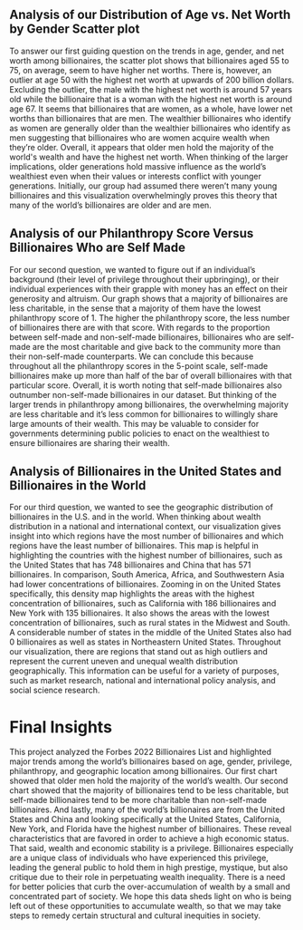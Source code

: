 
## Analysis of our Distribution of Age vs. Net Worth by Gender Scatter plot

To answer our first guiding question on the trends in age, gender, and net worth among billionaires, the scatter plot shows that billionaires aged 55 to 75, on average, seem to have higher net worths. There is, however, an outlier at age 50 with the highest net worth at upwards of 200 billion dollars. Excluding the outlier, the male with the highest net worth is around 57 years old while the billionaire that is a woman with the highest net worth is around age 67. It seems that billionaires that are women, as a whole, have lower net worths than billionaires that are men. The wealthier billionaires who identify as women are generally older than the wealthier billionaires who identify as men suggesting that billionaires who are women acquire wealth when they’re older. Overall, it appears that older men hold the majority of the world's wealth and have the highest net worth. When thinking of the larger implications, older generations hold massive influence as the world’s wealthiest even when their values or interests conflict with younger generations. Initially, our group had assumed there weren’t many young billionaires and this visualization overwhelmingly proves this theory that many of the world’s billionaires are older and are men.

## Analysis of our Philanthropy Score Versus Billionaires Who are Self Made

For our second question, we wanted to figure out if an individual’s background (their level of privilege throughout their upbringing), or their individual experiences with their grapple with money has an effect on their generosity and altruism. Our graph shows that a majority of billionaires are less charitable, in the sense that a majority of them have the lowest philanthropy score of 1. The higher the philanthropy score, the less number of billionaires there are with that score. With regards to the proportion between self-made and non-self-made billionaires,  billionaires who are self-made are the most charitable and give back to the community more than their non-self-made counterparts. We can conclude this because throughout all the philanthropy scores in the 5-point scale, self-made billionaires make up more than half of the bar of overall billionaires with that particular score. Overall, it is worth noting that self-made billionaires also outnumber non-self-made billionaires in our dataset. But thinking of the larger trends in philanthropy among billionaires, the overwhelming majority are less charitable and it’s less common for billionaires to willingly share large amounts of their wealth. This may be valuable to consider for governments determining public policies to enact on the wealthiest to ensure billionaires are sharing their wealth.

## Analysis of Billionaires in the United States and Billionaires in the World

For our third question, we wanted to see the geographic distribution of billionaires in the U.S. and in the world. When thinking about wealth distribution in a national and international context, our visualization gives insight into which regions have the most number of billionaires and which regions have the least number of billionaires. This map is helpful in highlighting the countries with the highest number of billionaires, such as the United States that has 748 billionaires and China that has 571 billionaires. In comparison, South America, Africa, and Southwestern Asia had lower concentrations of billionaires. Zooming in on the United States specifically, this density map highlights the areas with the highest concentration of billionaires, such as California with 186 billionaires and New York with 135 billionaires. It also shows the areas with the lowest concentration of billionaires, such as rural states in the Midwest and South. A considerable number of states in the middle of the United States also had 0 billionaires as well as states in Northeastern United States. Throughout our visualization, there are regions that stand out as high outliers and represent the current uneven and unequal wealth distribution geographically. This information can be useful for a variety of purposes, such as market research, national and international policy analysis, and social science research.

# Final Insights

This project analyzed the Forbes 2022 Billionaires List and highlighted major trends among the world’s billionaires based on age, gender, privilege, philanthropy, and geographic location among billionaires. Our first chart showed that older men hold the majority of the world’s wealth. Our second chart showed that the majority of billionaires tend to be less charitable, but self-made billionaires tend to be more charitable than non-self-made billionaires. And lastly, many of the world’s billionaires are from the United States and China and looking specifically at the United States, California, New York, and Florida have the highest number of billionaires. These reveal characteristics that are favored in order to achieve a high economic status. That said, wealth and economic stability is a privilege. Billionaires especially are a unique class of individuals who have experienced this privilege, leading the general public to hold them in high prestige, mystique, but also critique due to their role in perpetuating wealth inequality. There is a need for better policies that curb the over-accumulation of wealth by a small and concentrated part of society. We hope this data sheds light on who is being left out of these opportunities to accumulate wealth, so that we may take steps to remedy certain structural and cultural inequities in society.  
